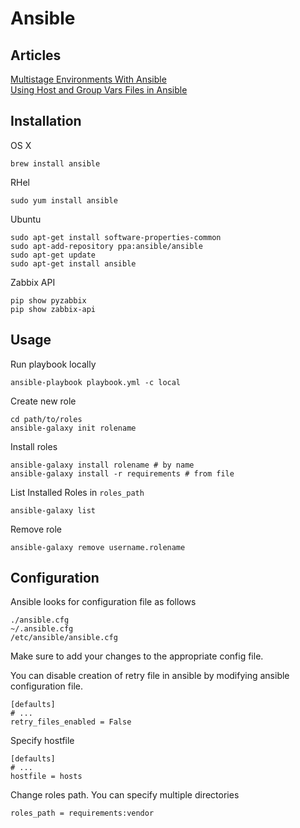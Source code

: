 # Ansible

## Articles

[Multistage Environments With Ansible](http://rosstuck.com/multistage-environments-with-ansible/)<br/>
[Using Host and Group Vars Files in Ansible](http://toja.io/using-host-and-group-vars-files-in-ansible/)


## Installation

OS X

    brew install ansible

RHel

    sudo yum install ansible

Ubuntu

    sudo apt-get install software-properties-common
    sudo apt-add-repository ppa:ansible/ansible
    sudo apt-get update
    sudo apt-get install ansible

Zabbix API

    pip show pyzabbix
    pip show zabbix-api

## Usage

Run playbook locally

    ansible-playbook playbook.yml -c local

Create new role

    cd path/to/roles
    ansible-galaxy init rolename

Install roles

    ansible-galaxy install rolename # by name
    ansible-galaxy install -r requirements # from file

List Installed Roles in `roles_path`

    ansible-galaxy list

Remove role

    ansible-galaxy remove username.rolename

## Configuration

Ansible looks for configuration file as follows

    ./ansible.cfg
    ~/.ansible.cfg
    /etc/ansible/ansible.cfg

Make sure to add your changes to the appropriate config file.

You can disable creation of retry file in ansible by modifying ansible configuration file.

    [defaults]
    # ...
    retry_files_enabled = False

Specify hostfile

    [defaults]
    # ...
    hostfile = hosts

Change roles path. You can specify multiple directories

    roles_path = requirements:vendor